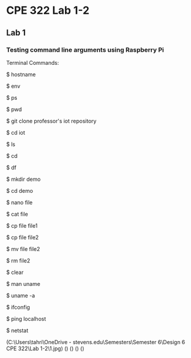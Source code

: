 # CPE 322 Lab 1-2
## Lab 1
### Testing command line arguments using Raspberry Pi

Terminal Commands:

$ hostname

$ env

$ ps

$ pwd

$ git clone professor's iot repository

$ cd iot

$ ls

$ cd

$ df

$ mkdir demo

$ cd demo

$ nano file

$ cat file

$ cp file file1

$ cp file file2

$ mv file file2

$ rm file2

$ clear

$ man uname

$ uname -a

$ ifconfig

$ ping localhost

$ netstat

(C:\Users\tahri\OneDrive - stevens.edu\Semesters\Semester 6\Design 6 CPE 322\Lab 1-2\1.jpg)
()
()
()
()
